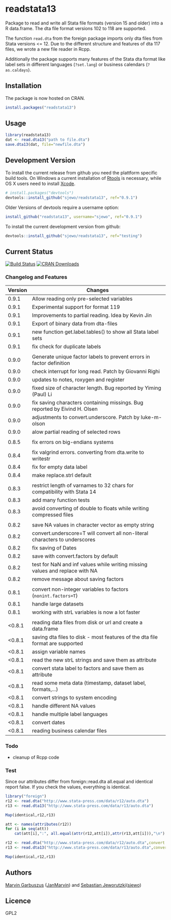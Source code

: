# readstata13

Package to read and write all Stata file formats (version 15 and older) into a
R data.frame. The dta file format versions 102 to 118 are supported.

The function ```read.dta``` from the foreign package imports only dta files from
Stata versions <= 12. Due to the different structure and features of dta 117
files, we wrote a new file reader in Rcpp.

Additionally the package supports many features of the Stata dta format like
label sets in different languages (`?set.lang`) or business calendars
(`?as.caldays`).


## Installation

The package is now hosted on CRAN.
```R
install.packages("readstata13")
```

## Usage
```R
library(readstata13)
dat <- read.dta13("path to file.dta")
save.dta13(dat, file="newfile.dta")
```

## Development Version
To install the current release from github you need the plattform specific build
tools. On Windows a current installation of
[Rtools](https://cran.r-project.org/bin/windows/Rtools/) is necessary, while OS X
users need to install
[Xcode](https://itunes.apple.com/us/app/xcode/id497799835). 

```R
# install.packages("devtools")
devtools::install_github("sjewo/readstata13", ref="0.9.1")
```

Older Versions of devtools require a username option:
```R
install_github("readstata13", username="sjewo", ref="0.9.1")
```

To install the current development version from github:

```R
devtools::install_github("sjewo/readstata13", ref="testing")
```


## Current Status

[![Build Status](https://travis-ci.org/sjewo/readstata13.svg?branch=master)](https://travis-ci.org/sjewo/readstata13)
[![CRAN Downloads](http://cranlogs.r-pkg.org/badges/readstata13)](https://cran.r-project.org/package=readstata13)

### Changelog and Features

| Version | Changes                                                                       |
| ------  | ----------------------------------------------------                          |
| 0.9.1   | Allow reading only pre-selected variables                                     |
| 0.9.1   | Experimental support for format 119                                           |
| 0.9.1   | Improvements to partial reading. Idea by Kevin Jin                            |
| 0.9.1   | Export of binary data from dta-files                                          |
| 0.9.1   | new function get.label.tables() to show all Stata label sets                  |
| 0.9.1   | fix check for duplicate labels                                                |
|         |
| 0.9.0   | Generate unique factor labels to prevent errors in factor definition          |
| 0.9.0   | check interrupt for long read. Patch by Giovanni Righi                        |
| 0.9.0   | updates to notes, roxygen and register                                        |
| 0.9.0   | fixed size of character length. Bug reported by Yiming (Paul) Li              |
| 0.9.0   | fix saving characters containing missings. Bug reported by Eivind H. Olsen    |
| 0.9.0   | adjustments to convert.underscore. Patch by luke-m-olson                      |
| 0.9.0   | alow partial reading of selected rows                                         |
|         |
| 0.8.5   | fix errors on big-endians systems                                             |
|         |
| 0.8.4   | fix valgrind errors. converting from dta.write to writestr                    |
| 0.8.4   | fix for empty data label                                                      |
| 0.8.4   | make replace.strl default                                                     |
|         |
| 0.8.3   | restrict length of varnames to 32 chars for compatibility with Stata 14       |
| 0.8.3   | add many function tests                                                       |
| 0.8.3   | avoid converting of double to floats while writing compressed files           |
|         |
| 0.8.2   | save NA values in character vector as empty string                            |
| 0.8.2   | convert.underscore=T will convert all non-literal characters to underscores   |
| 0.8.2   | fix saving of Dates                                                           |
| 0.8.2   | save with convert.factors by default                                          |
| 0.8.2   | test for NaN and inf values while writing missing values and replace with NA  |
| 0.8.2   | remove message about saving factors                                           |
|         |
| 0.8.1   | convert non-integer variables to factors (```nonint.factors=T```)             |
| 0.8.1   | handle large datasets                                                         |
| 0.8.1   | working with strL variables is now a lot faster                               |
|         |                                                                               |
| <0.8.1  | reading data files from disk or url and create a data.frame                   |
| <0.8.1  | saving dta files to disk - most features of the dta file format are supported |
| <0.8.1  | assign variable names                                                         |
| <0.8.1  | read the new strL strings and save them as attribute                          |
| <0.8.1  | convert stata label to factors and save them as attribute                     |
| <0.8.1  | read some meta data (timestamp, dataset label, formats,...)                   |
| <0.8.1  | convert strings to system encoding                                            |
| <0.8.1  | handle different NA values                                                    |
| <0.8.1  | handle multiple label languages                                               |
| <0.8.1  | convert dates                                                                 |
| <0.8.1  | reading business calendar files                                               |

### Todo

* cleanup of Rcpp code

### Test
Since our attributes differ from foreign::read.dta all.equal and identical
report false. If you check the values, everything is identical.

```R
library("foreign")
r12 <- read.dta("http://www.stata-press.com/data/r12/auto.dta")
r13 <- read.dta13("http://www.stata-press.com/data/r13/auto.dta")

Map(identical,r12,r13)

att <- names(attributes(r12))
for (i in seq(att))
	cat(att[i],":", all.equal(attr(r12,att[i]),attr(r13,att[i])),"\n")

r12 <- read.dta("http://www.stata-press.com/data/r12/auto.dta",convert.factors=F)
r13 <- read.dta13("http://www.stata-press.com/data/r13/auto.dta",convert.factors=F)

Map(identical,r12,r13)
```

## Authors

[Marvin Garbuszus](mailto:jan.garbuszus@ruhr-uni-bochum.de) ([JanMarvin](https://github.com/JanMarvin)) and [Sebastian Jeworutzki](mailto:Sebastian.Jeworutzki@ruhr-uni-bochum.de)([sjewo](https://github.com/sjewo)) 

## Licence

GPL2
